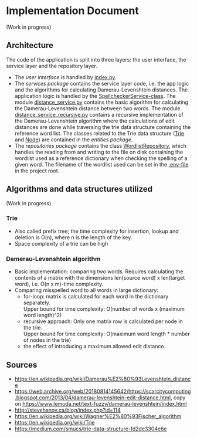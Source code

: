 # Implementation Document

(Work in progress)

## Architecture

The code of the application is split into three layers: the user interface, the service layer and the repository layer.
- The _user interface_ is handled by [index.py](../src/index.py).
- The _services package_ contains the service layer code, i.e. the app logic and the algorithms for calculating Damerau-Levenshtein distances. The application logic is handled by the [SpellcheckerService-class](../src/services/spellchecker_service.py). The module [distance_service.py](../src/services/distance_service.py) contains the basic algorithm for calculating the Damerau-Levenshtein distance between two words. The module [distance_service_recursive.py](../src/services/distance_service_recursive.py) contains a recursive implementation of the Damerau-Levenshtein algorithm where the calculations of edit distances are done while traversing the trie data structure containing the reference word list. The classes related to the Trie data structure ([Trie](../src/entities/trie.py) and [Node](../src/entities/node.py)) are contained in the _entities package_.  
- The _repositories package_ contains the class  [WordlistRepository](../src/repositories/wordlist_repository.py), which handles the reading from and writing to the file on disk containing the wordlist used as a reference dictionary when checking the spelling of a given word. The filename of the wordlist used can be set in the [.env-file](../.env) in the project root.


## Algorithms and data structures utilized

(Work in progress)

### Trie

- Also called prefix tree; the time complexity for insertion, lookup and deletion is O(n), where n is the length of the key.
- Space complexity of a trie can be high

### Damerau-Levenshtein algorithm

- Basic implementation: comparing two words. Requires calculating the contents of a matrix with the dimensions len(source word) x len(target word), i.e. 
O(n x m)-time complexity.
- Comparing misspelled word to all words in large dictionary:
    - for-loop: matrix is calculated for each word in the dictionary separately.  
    Upper bound for time complexity: O(number of words x (maximum word length)^2)
    - recursive approach: Only one matrix row is calculated per node in the trie.  
    Upper bound for time complexity: O(maximum word length * number of nodes in the trie)
    - the effect of introducing a maximum allowed edit distance.

## Sources

- https://en.wikipedia.org/wiki/Damerau%E2%80%93Levenshtein_distance
- https://web.archive.org/web/20180814145642/https://scarcitycomputing.blogspot.com/2013/04/damerau-levenshtein-edit-distance.html, copy on https://www.lemoda.net/text-fuzzy/damerau-levenshtein/index.html
- http://stevehanov.ca/blog/index.php?id=114
- https://en.wikipedia.org/wiki/Wagner%E2%80%93Fischer_algorithm
- https://en.wikipedia.org/wiki/Trie
- https://medium.com/smucs/trie-data-structure-fd2de3304e6e

